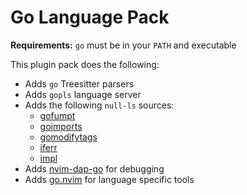 # Go Language Pack

**Requirements:** `go` must be in your `PATH` and executable

This plugin pack does the following:

- Adds `go` Treesitter parsers
- Adds `gopls` language server
- Adds the following `null-ls` sources:
  - [gofumpt](https://github.com/mvdan/gofumpt)
  - [goimports](https://pkg.go.dev/golang.org/x/tools/cmd/goimports)
  - [gomodifytags](https://github.com/fatih/gomodifytags)
  - [iferr](https://github.com/koron/iferr)
  - [impl](https://github.com/josharian/impl)
- Adds [nvim-dap-go](https://github.com/leoluz/nvim-dap-go) for debugging
- Adds [go.nvim](https://github.com/ray-x/go.nvim) for language specific tools

<!-- vim: set ft=markdown: -->